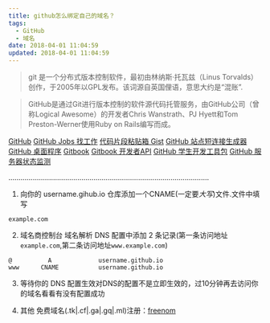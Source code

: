 ```yaml
---
title: github怎么绑定自己的域名？
tags:
  - GitHub
  - 域名
date: 2018-04-01 11:04:59
updated: 2018-04-01 11:04:59
---
```


> git 是一个分布式版本控制软件，最初由林纳斯·托瓦兹（Linus Torvalds）创作，于2005年以GPL发布。该词源自英国俚语，意思大约是“混账”.

> GitHub是通过Git进行版本控制的软件源代码托管服务，由GitHub公司（曾称Logical Awesome）的开发者Chris Wanstrath、PJ Hyett和Tom Preston-Werner使用Ruby on Rails编写而成。

[GitHub](https://github.com/)
[GitHub Jobs 找工作](https://jobs.github.com/) 
[代码片段粘贴箱 Gist](https://gist.github.com/)
[GitHub 站点短连接生成器](https://git.io/)
[GitHub 桌面程序](https://desktop.github.com/)
[Gitbook](https://www.gitbook.com)
[Gitbook 开发者API](https://developer.github.com/)
[GitHub 学生开发工具包](https://education.github.com/)
[GitHub 服务器状态监测](https://status.github.com/)

...................................................................................................

1. 向你的 username.gihub.io 仓库添加一个CNAME(一定要*大写*)文件.文件中填写
```
example.com
```

2. 域名商控制台 域名解析 DNS 配置中添加 2 条记录(第一条访问地址`example.com`,第二条访问地址`www.example.com`)
```
@          A             username.github.io
www      CNAME           username.github.io
```

3. 等待你的 DNS 配置生效对DNS的配置不是立即生效的，过10分钟再去访问你的域名看看有没有配置成功 

4. 其他
免费域名(.tk|.cf|.ga|.gq|.ml)注册：[freenom](https://my.freenom.com/)